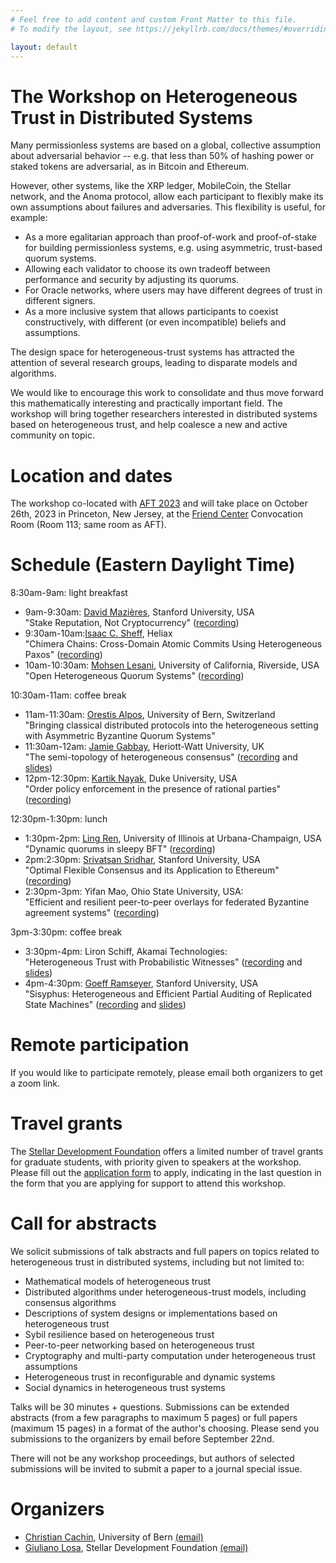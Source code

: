 ```yaml
---
# Feel free to add content and custom Front Matter to this file.
# To modify the layout, see https://jekyllrb.com/docs/themes/#overriding-theme-defaults

layout: default
---
```


# The Workshop on Heterogeneous Trust in Distributed Systems

Many permissionless systems are based on a global, collective assumption about
adversarial behavior -- e.g. that less than 50% of hashing power or staked
tokens are adversarial, as in Bitcoin and Ethereum.

However, other systems, like the XRP ledger, MobileCoin, the Stellar network,
and the Anoma protocol, allow each participant to flexibly make its own
assumptions about failures and adversaries. This flexibility is useful, for
example:

- As a more egalitarian approach than proof-of-work and proof-of-stake for
  building permissionless systems, e.g. using asymmetric, trust-based quorum
  systems.
- Allowing each validator to choose its own tradeoff between performance and
  security by adjusting its quorums.
- For Oracle networks, where users may have different degrees of trust in
  different signers.
- As a more inclusive system that allows participants to coexist
  constructively, with different (or even incompatible) beliefs and
  assumptions.

The design space for heterogeneous-trust systems has attracted the attention of
several research groups, leading to disparate models and algorithms.

We would like to encourage this work to consolidate and thus move forward this
mathematically interesting and practically important field.  The workshop will
bring together researchers interested in distributed systems based on
heterogeneous trust, and help coalesce a new and active community on topic.

# Location and dates

The workshop co-located with [AFT 2023](https://aftconf.github.io/aft23/index.html)
and will take place on October 26th, 2023 in Princeton, New Jersey, at the [Friend Center](https://www.google.com/maps/place/Friend+Center+for+Engineering+Education,+7799+William+St,+Princeton,+NJ+08540/@40.3503606,-74.6534157,19.09z/data=!4m6!3m5!1s0x89c3e6c2c6e8d9f9:0x997e4572848080d8!8m2!3d40.3503041!4d-74.6526987!16s%2Fg%2F12hrg1gp3?entry=ttu) Convocation Room (Room 113; same room as AFT).

# Schedule (Eastern Daylight Time)

8:30am-9am: light breakfast

- 9am-9:30am: [David Mazières](https://www.scs.stanford.edu/~dm/), Stanford University, USA  
"Stake Reputation, Not Cryptocurrency" ([recording](https://youtu.be/5sMtaifisZA?si=3O6Z91Mb4OUikaeH))
- 9:30am-10am:[Isaac C. Sheff](https://isaacsheff.com/), Heliax  
"Chimera Chains: Cross-Domain Atomic Commits Using Heterogeneous Paxos" ([recording](https://youtu.be/LHCUR13ifSA?si=yIpQ69Wc9BwCRqVy))
- 10am-10:30am: [Mohsen Lesani](https://www.cs.ucr.edu/~lesani/), University of California, Riverside, USA  
"Open Heterogeneous Quorum Systems" ([recording](https://youtu.be/hdqfoeMmjOE?si=16FZt9c9F38Wvmny))

10:30am-11am: coffee break

- 11am-11:30am: [Orestis Alpos](https://crypto.unibe.ch/oa/), University of Bern, Switzerland  
"Bringing classical distributed protocols into the heterogeneous setting with Asymmetric Byzantine Quorum Systems"
- 11:30am-12am: [Jamie Gabbay](https://gabbay.org.uk/), Heriott-Watt University, UK  
"The semi-topology of heterogeneous consensus" ([recording](https://youtu.be/ZYk4phq3Xdo?si=7kdqZ03Y-K5QO6tn) and [slides](./gabbay.pdf))
- 12pm-12:30pm: [Kartik Nayak](https://users.cs.duke.edu/~kartik/), Duke University, USA  
"Order policy enforcement in the presence of rational parties" ([recording](https://youtu.be/5uCA6_VHnnU?si=qfrCZpm4lc3-PAMw))

12:30pm-1:30pm: lunch

- 1:30pm-2pm: [Ling Ren](https://sites.google.com/view/renling), University of Illinois at Urbana-Champaign, USA  
"Dynamic quorums in sleepy BFT" ([recording](https://youtu.be/rJkKPQrlSFg?si=2jkAX6CTQnBxn9OV))
- 2pm:2:30pm: [Srivatsan Sridhar](https://ssrivatsan97.github.io/), Stanford University, USA  
"Optimal Flexible Consensus and its Application to Ethereum" ([recording](https://youtu.be/qCZZ7SLL93s?si=gvFeBS89DRdljzYZ))
- 2:30pm-3pm: Yifan Mao, Ohio State University, USA:  
"Efficient and resilient peer-to-peer overlays for federated Byzantine agreement systems" ([recording](https://youtu.be/cvQd8cE_Fa8?si=xqfHu0T2dc42_OMC))

3pm-3:30pm: coffee break

- 3:30pm-4pm: Liron Schiff, Akamai Technologies:  
"Heterogeneous Trust with Probabilistic Witnesses" ([recording](https://youtu.be/WhS_cXo2pvM?si=fNP516gZ-rMeFaDU) and [slides](./schiff.pdf))
- 4pm-4:30pm: [Goeff Ramseyer](https://www.scs.stanford.edu/~geoff/), Stanford University, USA  
"Sisyphus: Heterogeneous and Efficient Partial Auditing of Replicated State Machines" ([recording](https://youtu.be/oByTWr7afOk?si=orDasNEGdzMi2qhy) and [slides](./ramseyer.pdf))

# Remote participation

If you would like to participate remotely, please email both organizers to get a zoom link.

# Travel grants

The [Stellar Development Foundation](https://www.stellar.org) offers a limited
number of travel grants for graduate students, with priority given to speakers
at the workshop. Please fill out the [application
form](https://forms.gle/HbzyJpzS7mKsAHjq8) to apply, indicating in the last
question in the form that you are applying for support to attend this workshop.

# Call for abstracts

We solicit submissions of talk abstracts and full papers on topics related to heterogeneous
trust in distributed systems, including but not limited to:
- Mathematical models of heterogeneous trust
- Distributed algorithms under heterogeneous-trust models, including consensus
  algorithms
- Descriptions of system designs or implementations based on heterogeneous
  trust
- Sybil resilience based on heterogeneous trust
- Peer-to-peer networking based on heterogeneous trust
- Cryptography and multi-party computation under heterogeneous trust
  assumptions
- Heterogeneous trust in reconfigurable and dynamic systems
- Social dynamics in heterogeneous trust systems

Talks will be 30 minutes + questions. Submissions can be extended abstracts
(from a few paragraphs to maximum 5 pages) or full papers (maximum 15 pages) in
a format of the author's choosing. Please send you submissions to the
organizers by email before September 22nd.

There will not be any workshop proceedings, but authors of selected submissions
will be invited to submit a paper to a journal special issue.

# Organizers

* [Christian Cachin](https://crypto.unibe.ch/cc/), University of Bern [(email)](mailto:christian.cachin@unibe.ch)
* [Giuliano Losa](https://www.losa.fr/), Stellar Development Foundation [(email)](mailto:giuliano@stellar.org)

